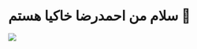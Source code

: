 # سلام من احمدرضا خاکیا هستم 👋

<img src ="https://user-images.githubusercontent.com/103254717/227784076-470209c1-d6cd-4f21-9161-c22950501a6f.svg"/>
